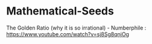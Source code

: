 # Mathematical-Seeds
The Golden Ratio (why it is so irrational) - Numberphile : https://www.youtube.com/watch?v=sj8Sg8qnjOg
